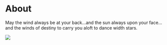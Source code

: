 # About

May the wind always be at your back…and the sun always upon your face…and the winds of destiny to carry you aloft to dance width stars.

![](http://markyong.top/assets/wallpaper-2572384.jpg)

